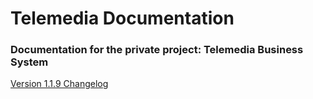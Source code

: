 # Telemedia Documentation
### Documentation for the private project: Telemedia Business System

[Version 1.1.9 Changelog](https://github.com/codebase-technology/Telemedia-Documentation/blob/master/1.1.9/1.1.9.md)